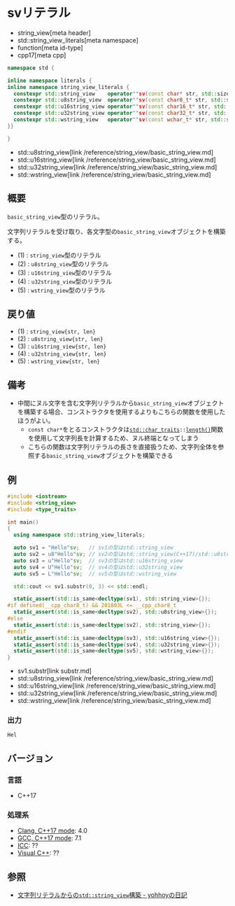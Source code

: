 # svリテラル
* string_view[meta header]
* std::string_view_literals[meta namespace]
* function[meta id-type]
* cpp17[meta cpp]

```cpp
namespace std {

inline namespace literals {
inline namespace string_view_literals {
  constexpr std::string_view    operator""sv(const char* str, std::size_t len) noexcept;     // (1)
  constexpr std::u8string_view  operator""sv(const char8_t* str, std::size_t len) noexcept;  // (2) C++20
  constexpr std::u16string_view operator""sv(const char16_t* str, std::size_t len) noexcept; // (3)
  constexpr std::u32string_view operator""sv(const char32_t* str, std::size_t len) noexcept; // (4)
  constexpr std::wstring_view   operator""sv(const wchar_t* str, std::size_t len) noexcept;  // (5)
}}

}
```
* std::u8string_view[link /reference/string_view/basic_string_view.md]
* std::u16string_view[link /reference/string_view/basic_string_view.md]
* std::u32string_view[link /reference/string_view/basic_string_view.md]
* std::wstring_view[link /reference/string_view/basic_string_view.md]

## 概要
`basic_string_view`型のリテラル。

文字列リテラルを受け取り、各文字型の`basic_string_view`オブジェクトを構築する。

- (1) : `string_view`型のリテラル
- (2) : `u8string_view`型のリテラル
- (3) : `u16string_view`型のリテラル
- (4) : `u32string_view`型のリテラル
- (5) : `wstring_view`型のリテラル


## 戻り値
- (1) : `string_view{str, len}`
- (2) : `u8string_view{str, len}`
- (3) : `u16string_view{str, len}`
- (4) : `u32string_view{str, len}`
- (5) : `wstring_view{str, len}`


## 備考
- 中間にヌル文字を含む文字列リテラルから`basic_string_view`オブジェクトを構築する場合、コンストラクタを使用するよりもこちらの関数を使用したほうがよい。
    - `const char*`をとるコンストラクタは[`std::char_traits`](/reference/string/char_traits.md)`::`[`length()`](/reference/string/char_traits/length.md)関数を使用して文字列長を計算するため、ヌル終端となってしまう
    - こちらの関数は文字列リテラルの長さを直接扱うため、文字列全体を参照する`basic_string_view`オブジェクトを構築できる


## 例
```cpp example
#include <iostream>
#include <string_view>
#include <type_traits>

int main()
{
  using namespace std::string_view_literals;

  auto sv1 = "Hello"sv;   // sv1の型はstd::string_view
  auto sv2 = u8"Hello"sv; // sv2の型はstd::string_view(C++17)/std::u8string_view(C++20)
  auto sv3 = u"Hello"sv;  // sv3の型はstd::u16string_view
  auto sv4 = U"Hello"sv;  // sv4の型はstd::u32string_view
  auto sv5 = L"Hello"sv;  // sv5の型はstd::wstring_view

  std::cout << sv1.substr(0, 3) << std::endl;

  static_assert(std::is_same<decltype(sv1), std::string_view>{});
#if defined(__cpp_char8_t) && 201803L <= __cpp_char8_t
  static_assert(std::is_same<decltype(sv2), std::u8string_view>{});
#else
  static_assert(std::is_same<decltype(sv2), std::string_view>{});
#endif
  static_assert(std::is_same<decltype(sv3), std::u16string_view>{});
  static_assert(std::is_same<decltype(sv4), std::u32string_view>{});
  static_assert(std::is_same<decltype(sv5), std::wstring_view>{});
}
```
* sv1.substr[link substr.md]
* std::u8string_view[link /reference/string_view/basic_string_view.md]
* std::u16string_view[link /reference/string_view/basic_string_view.md]
* std::u32string_view[link /reference/string_view/basic_string_view.md]
* std::wstring_view[link /reference/string_view/basic_string_view.md]

### 出力
```
Hel
```

## バージョン
### 言語
- C++17

### 処理系
- [Clang, C++17 mode](/implementation.md#clang): 4.0
- [GCC, C++17 mode](/implementation.md#gcc): 7.1
- [ICC](/implementation.md#icc): ??
- [Visual C++](/implementation.md#visual_cpp): ??


## 参照
- [文字列リテラルからの`std::string_view`構築 - yohhoyの日記](http://d.hatena.ne.jp/yohhoy/20171115/p1)
